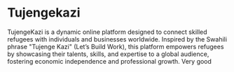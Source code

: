 # Tujengekazi
TujengeKazi is a dynamic online platform designed to connect skilled refugees with individuals and businesses worldwide. Inspired by the Swahili phrase "Tujenge Kazi" (Let’s Build Work), this platform empowers refugees by showcasing their talents, skills, and expertise to a global audience, fostering economic independence and professional growth. Very good

